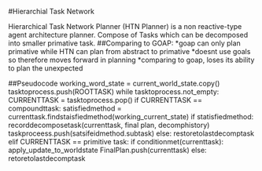 #Hierarchial Task Network

Hierarchical Task Network Planner (HTN Planner) is a non reactive-type agent architecture planner.
Compose of Tasks which can be decomposed into smaller primative task.
##Comparing to GOAP:
*goap can only plan primative while HTN can plan from abstract to primative
*doesnt use goals so therefore moves forward in planning
*comparing to goap, loses its ability to plan the unexpected

##Pseudocode
working_word_state = current_world_state.copy()
tasktoprocess.push(ROOTTASK)
while tasktoprocess.not_empty:
	CURRENTTASK = tasktoprocess.pop()
	if CURRENTTASK == compoundttask:
		satisfiedmethod = currenttask.findstaisfiedmethod(working_current_state)
		if statisfiedmethod:
			recorddecomposetask(currenttask, final plan, decomphistory)
			taskproceess.push(satsifeidmethod.subtask)
		else:
			restoretolastdecomptask
	elif CURRENTTASK == primitive task:
		if conditionmet(currenttask):
			apply_update_to_worldstate
			FinalPlan.push(currenttask)
		else:
			retoretolastdecomptask

